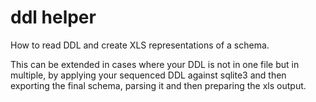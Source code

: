 # ddl helper

How to read DDL and create XLS representations of a schema.

This can be extended in cases where your DDL is not in one file but in multiple, by applying your sequenced
DDL against sqlite3 and then exporting the final schema, parsing it and then preparing the xls output.